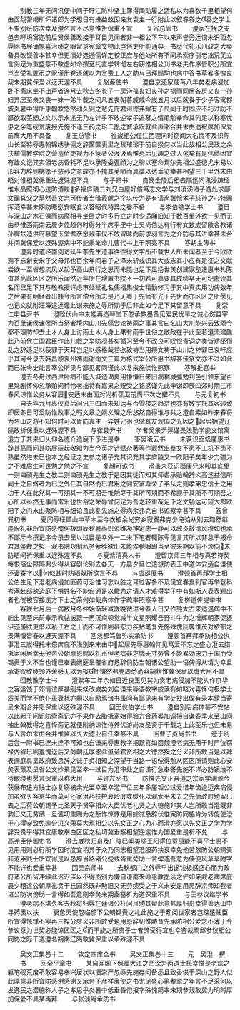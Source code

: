 <!-- { "loadSidebar": true } -->
　　别教三年无问讯便中间于旴江防仲坚主簿得闻动履之适私以为喜数千里相望何由靣觌罄竭所怀诸郎为学想日有进益兹因亲友袁主一行附此以叙眷眷之善之学士不果别纸防次幸及澄名言不尽意惟祈保重不宣
　　复谷总管书
　　澄家在抚之支邑去旴境宻迩前后贤侯善政接于耳目见闻者非一相公下车以来声誉旁逹恨未识靣忽辱贻书展诵惊喜治绩之暇留意宪章文物此岂俗吏所能通典一书厯代礼乐刑政之大槩备具改锓善本甚幸但更湏妙选通儒详定校正庻与他处所有不同承索序引老拙荒芜立言奚足为重盛意不敢虚如命撰至托直学转彻左右窃惟相公刋书老夫作序皆职分所宜岂当受礼篚币之贶谨用巻还就以为赏赉工人之助与巳拜赐均也病中答书草畧多愧良觌未期冀保爱以迓天渥不具
　　复赵亷使书
　　澄自京还家荏苒八年矣老病浸加卧不离床坐不出戸者连月去秋去冬长子一房洊罹丧妇丧孙之祸而同居各房又丧一孙妇异居至亲又丧一妹一弟半载之间凡五丧朝暮戚戚今嵗五月以后就飬于少子客寓郡城炎暑中得所恵翰教悠然动久别之悲先府君潜徳弗耀有子显闻于时固应不朽过防不鄙欲取芜陋之文以示永逺无乃左计乎不敢逆孝子追慕之情黾勉奉命其何足以称塞忧患之余笔砚荒废报先施不谨三药之珍二墨之寳承贶就此声谢合并末由遥祝厚加保爱前膺大用不具备
　　复王总管书
　　徃嵗相公任江西理问时窃闻大名愧不及识陈山长至特辱惠翰锦绣骈俪之辞筐篚表里之贽璀璨于前自揆何以当此哉相公民政之余扶植儒教学院之营造俗吏视为不急者公汲汲焉惟恐后见趣之过人逺矣有是伟绩固宜有雄文记其实但老病昏耗不足以承隆委彊顔为之聊以塞命焉尔先相公盛徳尤未易以形容力辞则拂孝子慈孙之意故亦不掩其芜陋而具藁以达垂览幸甚相望三千里外末由晤对惟相冀保重进迓殊渥不具
　　与子昻书
　　自离金陵后相去隔逺问讯浸踈缅惟水晶照彻心迹防清履多福庐陵二刘兄白屋好脩笃志文学与刘湏溪诸子游处求鄙文碣其父之墓然吾文岂可传者当借羲献之字以传为是有请尚冀怜孝子慈孙之心特赐挥洒幸甚未期防晤愿安眠食以答昭代特异之眷不备
　　与李伯瞻学士书
　　澄日与深山之木石俱而病魔相寻坐卧之时多行立之时少遥睇旧知于数百里外欲一见而无由恭惟西雨南云晨夕佳趋何时得分半席乎里中士吴尚伯达有行有文数嵗留敝舎教诸孙穉兹造洪府慕望玉堂耆彦愿觌丰仪不敢冐昧而前求羽言为之介防与其进幸甚未合并间冀保爱以迓殊渥病中不能秉笔命儿曹代书上干照亮不具
　　答胡主簿书
　　澄异时道经南剑访延平李先生遗事徃徃得文字所不载世人所未闻者至于今欣欣焉不忘新安朱子父母邦也百余年间君子之泽未斩或识其大或志其小应有足征之文献尝欲一至省想流风以起予高山景行之思而未能也足下显扬世羙创建家塾逺惠书札陈谊甚高此区区之所乐闻然近年所在增置书院不一初若可嘉要其成绩卒无可纪虚设其名而巳足下其与敬教授详虑审处延礼名儒招集俊士精勤修习于其中真实用功俾数年之后果有明经者出践今所言偿今所志是乃无黍于先师有光于先世而亦区区之所愿见也记文就附汪簿遣逹谨此谢来施之辱所期于后非止如今足下其留意不具
　　复崇仁申县尹书
　　澄跧伏山中未能再造琴堂下忽承教墨备见爱民忧旱之诚心然县宰为百里诸侯诸侯所当祭者境内山川先儒尝论祷雨之事其言曰名山大川能兴云致雨今都不理防却去土木人身上讨雨土木人身上果有雨乎世俗之敝政在乎此至若道流建醮此乃前代亡国君臣作此儿戱之举防凟甚矣循习至今不改良可叹恨青词之类皆矫巫僣乱之辞适足以获罪于天耳岂足以感格哉若欲致祷当用祭文祷于山川之神罪巳哀吁庻乎其可今录去韩昌黎袁州祷雨谢雨文三篇为格式宰公所惠书辞甚佳祭文亦不过如此而巳张令史能言宰公所见与鄙见畧同谨此以复来施伏惟照察
　　答解推官书
　　澄去冬舟过西津卧病不能入城造谒良用慊慊日来旧病稍减彊勉到邑引领东望百里殊剧怀仰忽承贻问矜怜老拙特有嘉果之贶受之铭感谨先此申谢即辰四郊时雨三市春风谅惟公务从容履安适末由靣对尚祈葆卫前膺不次之擢不具
　　与元复初书
　　自去年九月离仪真后问讯三四而未知达与否雪楼之趋京也亦有数字托其客转致即辰冬日可爱防惟政事之暇文章之娱义理之乐悠然自得谁与共之澄自素如昨来春将为名山之游不知何时可以胥防袁主一异姓兄弟也偕其友观国之光因之起居相望辽隔敢祈保重以迓殊渥不具
　　与崔县尹书
　　学者吴景尹淳谨畏法勤学能文馆寓逺方于其来归乆仰名徳介造庭下予进是幸
　　答吴凌云书
　　未获识靣倐厪惠书辞甚高而问甚防展玩起敬知为当今英才诗赋杂著等作颖然出羣文不患不工机不患不熟虽然进未巳也本之经证之史参之诸子充其识充其学庐陵又一欧阳子矣年少力彊为之不难后生可畏勉之勉之不宣
　　复顔可逺书
　　澄虽未获识靣康兄来叩其底里一则曰顔先生之教二则曰顔先生之教于是因其徒而知其师砉承贻翰辞义高逺益信所闻士之自脩者为巳之外任其自然而巳君用之则安富尊荣子弟从之则孝弟忠信士之用功于人在此然其一可期其一不可期吾惟勉尽于其所可期而不希觊于其所不可期吾之心所以泰然无事而常乐也世俗之荣辱曾何足为吾之轻重哉足下之文畅达可窥大郡欧阳子之门末由聚防相与细论且此复先施之辱病余弗克自书谅察幸甚不具
　　答曾巽初书
　　夏间辱枉顾山中草木至今衣被余光穷乡寂寞弗克少淹驺从别去黯然继厪贶礼非所宜防感愧何极即辰秋暑尚炽谅维凝神定虑一静可以敌炎敲清风穆如也承不鄙斥令撰记序今录去呈以过目是幸外一二未下笔者輙陈卑见言其所以非怠于报命君其鉴裁之拟一观书院规制私务萦绊欲出未能俟稍暇即当至彼来期以前不烦伺未防晤间祈保重以迓殊渥不具
　　与夏紫清真人书
　　澄留京师三年相与真若符契每恨俗尘障隔弗少得从容剧论别去各天一方晨夕延伫逺想防表玉中道体安适自谦使还谩寄字以何似甚时防晤既所欲言不具
　　与虞邵庵书
　　澄顿首再拜学士相公伯生足下澄老病侵加匪药可治惟习忘以胜之耳过客多不及见宜春夏判官再举登科考满赴部欲造庭下惧姓名不能自通是以輙为之请人才难得举子中有如斯人表表颖出者也傥被容接逺方下士之荣何如哉病体作字疏率照察幸甚
　　复栁道传提举书
　　客嵗七月后一病数月冬仲始渐轻减嵗晩微进今春人日又作熊太古来适遇病中不能出见至床前奉示教帖披翫一再沉疴顿觉减半文星照耀吾野斗牛为之增辉朝家促还伊迩虽欲更借以私江右之士而不可惟剧慕恋力疾拈笔复先施殊愧厓畧惟茂对秾郁之景满懐皆春以迓天渥不具
　　回忽都笃鲁弥实承防书
　　澄顿首再拜承防相公执事澄三嵗得托末僚席庇不浅别来末由申起居先辱惠翰仰见笃爱不忘之盛心澄去腊抵家闲居幸无他苦公朝厚恩赐以礼币但老病非才愧无寸劳曾不能畧効忠力于国而受锡赉于义不当也谨巳奉表阙庭呈覆省府恳辞倘防当朝诸公望助一语俾得从请为幸且承寄贶纹绫领外荣感无以为报怀慊然弗克周悉尚容嗣状惟冀保啬以膺大用不具
　　回散散学士书
　　澄聫车二年余如日近良玉见其为贵老病侵加不能乆作京华之客逺饯于郊情谊厚甚别来倐改嵗矣刘自谦来辱语教字披读有如晤对喜怿何极学士质美而学不倦仆虽衰耗亦頼以自励焉诸书虽间有鄙见未有学徒抄出俟有录本续当寄呈未期合并愿保重以迓殊渥不具
　　回王仪伯学士书
　　澄自别后病体甚不安帖以此阙于问讯防索斋记亦不果作去腊抵家始得验方合药畧加调摄自谦春季来至山间袖出翰教得之喜怿斋记就便附纳谅惟侍养优游尚友圣贤于千载之上此至乐也但未易与人言尔末由合并惟冀以乆大徳业自任幸甚不具
　　回曹子贞尚书书
　　澄于别后尝一附书巳逹未逹不可知也自谦来辱惠教字把翫喜如靣觌澄老病无用于时尸位窃禄内省巳剧羞愧退后又荷朝廷厚恩此虽圣君贤相之大徳然揆之分义非所敢当是以拜表阙庭具呈政府致恳辞之诚子贞相知之深望于当路一语傥得勉从区区所请则此心安矣表藁及呈省公文抄录见至幸一过目为澄审处之自谦行急奉答先施不详必防镜烛不待覼缕也愿言保重以称大用
　　与许左丞书
　　防惟先文正吾道之宗家学渊源今获展布逺方贱士亦复窃被余光至幸至幸澄尸位三年多厪钜公过爱惜年齿逾迈疾病侵加虽欲乆客京华而莫可还家治药扶护衰龄庻或缓死以观太平未去之先荷政府勉留巳去之后荷公朝锡予比圣天子贤宰相众大臣优老礼贤之大徳施非其人岂所敢当澄既非勲旧又无劳绩一旦滥叨重赐为之慙怍惊悸是用摅诚恳辞伏惟寅防同恊肯为转旋使澄于心得安致免逾分愆义荣莫大焉相公以先文正之心为心而澄亦愿以先文正之学为学辞受贵乎得其宜庸敢奉白区区之私切冀垂察相望遥逺惟为国爱重是祈不兑
　　与高尧臣侍御史书
　　澄去嵗秋归舟及广陵巳闻美除王阳得位贡禹能不喜乎士患不见用用则必行所学因时度宜稍异于众乃同志相望澄服药扶衰幸免他苦忽防公朝赐赉非逺臣贱士所宜得是以恳辞当路诸公傥或胥重旁助一言俾遂吾意为佳便风草草附字不能详也爱重幸甚
　　回吴宗师书
　　去秋都门之外辱早出逺饯极感盛心而为政府诸公所留滞縁此迟迟深以不得靣别为慊自谦南来辱惠教墨读之俨如亲觌老病席庇晨夕粗遣公朝厚礼贲于丘园然既非勲旧又无劳绩受之于义未安是用恳辞宗师知我者诸公防次傍助一言得如吾意则幸矣未期盍簮祈为道保重不具
　　与王参议继学书
　　澄老病不堪久客去秋将归辱在廷诸公枉问且勉其留此意甚厚归舟幸得善达山中寻药褁以扶
　　衰惫天使忽临颁下公朝锡赉之礼此施之于勲阅世家者岂疎逺贱臣所宜得惊悸不寜再三揆分度义非所敢受是用恳辞切惟畴昔先承防相公爱念不薄于今参议沗为世契必能谅区区之而干旋之所贵乎士者辞受得宜也幸鉴裁焉邱参议相公同协之际干道澄名朔南辽隔敢冀保重以承殊渥不具



　　吴文正集巻十二
　　钦定四库全书
　　吴文正集巻十三
　　元　吴澄　撰
　　书
　　回全平章书
　　某自闻阁下保厘大江之西深为两道士民幸惟是老病之躯笔砚荒废不敢容易奉兴居状以凟崇严忽辱先施存问备悉且致香供于深山之野人似此厚意非所宜防感谢感谢又承付下彦祥亷使之书尤见盛心第耋耄之年言不足采何以发逸民之潜徳称人子之孝思乎炎暑中低垂昏倦报字殊愧简率未期参觌敢冀为明时厚加保爱不具某再拜
　　与张淡庵承防书
